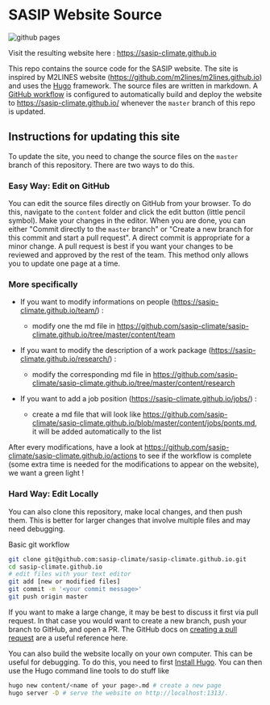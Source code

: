 # SASIP Website Source

![github pages](https://github.com/sasip-climate/sasip-climate.github.io/actions/workflows/build-and-deploy.yaml/badge.svg)


Visit the resulting website here : https://sasip-climate.github.io

This repo contains the source code for the SASIP website.
The site is inspired by M2LINES website (https://github.com/m2lines/m2lines.github.io) and uses the [Hugo](https://gohugo.io/) framework.
The source files are written in markdown.
A [GitHub workflow](https://github.com/sasip-climate/sasip-climate.github.io/blob/master/.github/workflows/build-and-deploy.yaml) is configured to automatically build and deploy the website to <https://sasip-climate.github.io/> whenever the `master` branch of this repo is updated.

## Instructions for updating this site

To update the site, you need to change the source files on the `master` branch of this repository.
There are two ways to do this.

### Easy Way: Edit on GitHub

You can edit the source files directly on GitHub from your browser.
To do this, navigate to the `content` folder and click the edit button (little pencil symbol).
Make your changes in the editor.
When you are done, you can either "Commit directly to the `master` branch" or "Create a new branch for this commit and start a pull request".
A direct commit is appropriate for a minor change.
A pull request is best if you want your changes to be reviewed and approved by the rest of the team.
This method only allows you to update one page at a time.

### More specifically
 
- If you want to modify informations on people (https://sasip-climate.github.io/team/) :
  - modify one the md file in https://github.com/sasip-climate/sasip-climate.github.io/tree/master/content/team  

- If you want to modify the description of a work package (https://sasip-climate.github.io/research/) :
  - modify the corresponding md file in https://github.com/sasip-climate/sasip-climate.github.io/tree/master/content/research

- If you want to add a job position (https://sasip-climate.github.io/jobs/) :
  - create a md file that will look like https://github.com/sasip-climate/sasip-climate.github.io/blob/master/content/jobs/ponts.md, it will be added automatically to the list

After every modifications, have a look at https://github.com/sasip-climate/sasip-climate.github.io/actions to see if the workflow is complete (some extra time is needed for the modifications to appear on the website), we want a green light !


### Hard Way: Edit Locally

You can also clone this repository, make local changes, and then push them.
This is better for larger changes that involve multiple files and may need debugging.

Basic git workflow
```bash
git clone git@github.com:sasip-climate/sasip-climate.github.io.git
cd sasip-climate.github.io
# edit files with your text editor
git add [new or modified files]
git commit -m '<your commit message>'
git push origin master
```

If you want to make a large change, it may be best to discuss it first via pull request.
In that case you would want to create a new branch, push your branch to GitHub, and open a PR.
The GitHub docs on [creating a pull request](https://docs.github.com/en/free-pro-team@latest/github/collaborating-with-issues-and-pull-requests/creating-a-pull-request) are a useful reference here.

You can also build the website locally on your own computer.
This can be useful for debugging.
To do this, you need to first [Install Hugo](https://gohugo.io/getting-started/quick-start/).
You can then use the Hugo command line tools to do stuff like
```bash
hugo new content/<name of your page>.md # create a new page
hugo server -D # serve the website on http://localhost:1313/.
```
